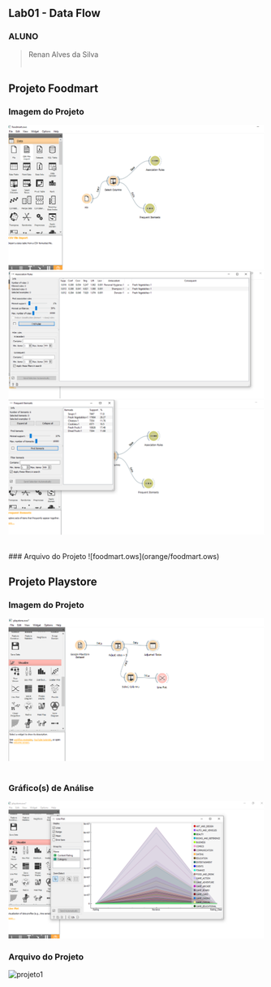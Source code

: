 ## Lab01 - Data Flow

### ALUNO
   >Renan Alves da Silva
<br><br>

## Projeto Foodmart
### Imagem do Projeto
  ![Foodmart1](imagens/foodmart1.PNG)
  ![Foodmart1](imagens/foodmart2.PNG)
  ![Foodmart1](imagens/foodmart3.PNG)

<br>
### Arquivo do Projeto
  ![foodmart.ows](orange/foodmart.ows)
  
## Projeto Playstore
### Imagem do Projeto
  ![imagem1](orange/playstore.PNG)
<br> 
<br>
### Gráfico(s) de Análise
  ![imagem2](imagens/playstore2.PNG)
<br>
### Arquivo do Projeto
   ![projeto1](orange/playstore.ows)